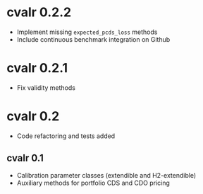 # cvalr 0.2.2

- Implement missing `expected_pcds_loss` methods
- Include continuous benchmark integration on Github

# cvalr 0.2.1

- Fix validity methods

# cvalr 0.2

- Code refactoring and tests added

## cvalr 0.1

- Calibration parameter classes (extendible and H2-extendible)
- Auxiliary methods for portfolio CDS and CDO pricing
